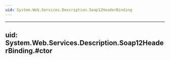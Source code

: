 ```yaml
---
uid: System.Web.Services.Description.Soap12HeaderBinding
---
```


---
uid: System.Web.Services.Description.Soap12HeaderBinding.#ctor
---
